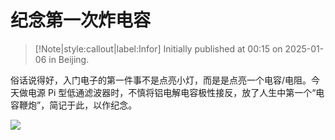 # 纪念第一次炸电容

> [!Note|style:callout|label:Infor]
Initially published at 00:15 on 2025-01-06 in Beijing.

俗话说得好，入门电子的第一件事不是点亮小灯，而是是点亮一个电容/电阻。今天做电源 Pi 型低通滤波器时，不慎将铝电解电容极性接反，放了人生中第一个“电容鞭炮”，简记于此，以作纪念。

<div class="center"><img src="https://imagebank-0.oss-cn-beijing.aliyuncs.com/VS-PicGo/2025-01-06-00-18-04_纪念第一次炸电容.png"/></div>